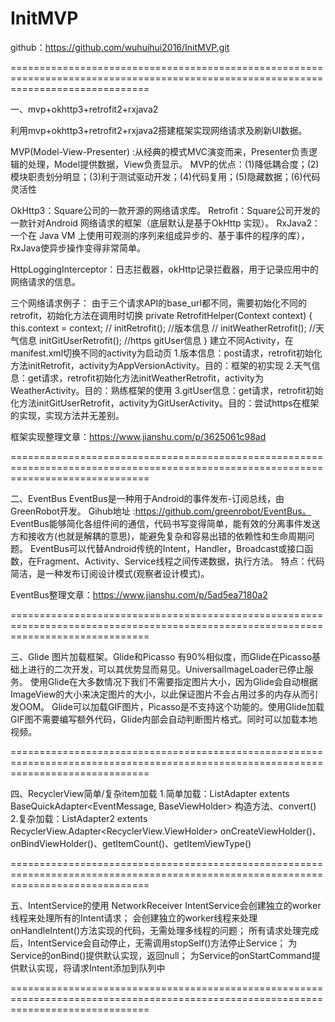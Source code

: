 # InitMVP
github：https://github.com/wuhuihui2016/InitMVP.git

====================================================================================================================================

一、mvp+okhttp3+retrofit2+rxjava2

利用mvp+okhttp3+retrofit2+rxjava2搭建框架实现网络请求及刷新UI数据。

MVP(Model-View-Presenter) :从经典的模式MVC演变而来，Presenter负责逻辑的处理，Model提供数据，View负责显示。
MVP的优点：(1)降低耦合度；(2)模块职责划分明显；(3)利于测试驱动开发；(4)代码复用；(5)隐藏数据；(6)代码灵活性

OkHttp3：Square公司的一款开源的网络请求库。
Retrofit：Square公司开发的一款针对Android 网络请求的框架（底层默认是基于OkHttp 实现）。
RxJava2：一个在 Java VM 上使用可观测的序列来组成异步的、基于事件的程序的库），RxJava使异步操作变得非常简单。

HttpLoggingInterceptor：日志拦截器，okHttp记录拦截器，用于记录应用中的网络请求的信息。

三个网络请求例子：
由于三个请求API的base_url都不同，需要初始化不同的retrofit，初始化方法在调用时切换
private RetrofitHelper(Context context) {
        this.context = context;
//        initRetrofit(); //版本信息
//        initWeatherRetrofit(); //天气信息
        initGitUserRetrofit();  //https gitUser信息
    }
建立不同Activity，在manifest.xml切换不同的activity为启动页
1.版本信息：post请求，retrofit初始化方法initRetrofit，activity为AppVersionActivity。目的：框架的初实现
2.天气信息：get请求，retrofit初始化方法initWeatherRetrofit，activity为WeatherActivity。目的：熟练框架的使用
3.gitUser信息：get请求，retrofit初始化方法initGitUserRetrofit，activity为GitUserActivity。目的：尝试https在框架的实现，实现方法并无差别。

框架实现整理文章：https://www.jianshu.com/p/3625061c98ad

====================================================================================================================================

二、EventBus
EventBus是一种用于Android的事件发布-订阅总线，由GreenRobot开发。
Gihub地址 :https://github.com/greenrobot/EventBus。
EventBus能够简化各组件间的通信，代码书写变得简单，能有效的分离事件发送方和接收方(也就是解耦的意思)，能避免复杂和容易出错的依赖性和生命周期问题。
EventBus可以代替Android传统的Intent，Handler，Broadcast或接口函数，在Fragment、Activity、Service线程之间传递数据，执行方法。
特点：代码简洁，是一种发布订阅设计模式(观察者设计模式)。

EventBus整理文章：https://www.jianshu.com/p/5ad5ea7180a2

====================================================================================================================================

三、Glide
图片加载框架。Glide和Picasso 有90%相似度，而Glide在Picasso基础上进行的二次开发，可以其优势显而易见。UniversalImageLoader已停止服务。
使用Glide在大多数情况下我们不需要指定图片大小，因为Glide会自动根据ImageView的大小来决定图片的大小，以此保证图片不会占用过多的内存从而引发OOM。
Glide可以加载GIF图片，Picasso是不支持这个功能的。使用Glide加载GIF图不需要编写额外代码，Glide内部会自动判断图片格式。同时可以加载本地视频。

====================================================================================================================================

四、RecyclerView简单/复杂item加载
1.简单加载：ListAdapter extents BaseQuickAdapter<EventMessage, BaseViewHolder>
构造方法、convert()
2.复杂加载：ListAdapter2 extents RecyclerView.Adapter<RecyclerView.ViewHolder>
onCreateViewHolder()、onBindViewHolder()、getItemCount()、getItemViewType()

====================================================================================================================================

五、IntentService的使用
NetworkReceiver
IntentService会创建独立的worker线程来处理所有的Intent请求；
会创建独立的worker线程来处理onHandleIntent()方法实现的代码，无需处理多线程的问题；
所有请求处理完成后，IntentService会自动停止，无需调用stopSelf()方法停止Service；
为Service的onBind()提供默认实现，返回null；
为Service的onStartCommand提供默认实现，将请求Intent添加到队列中

====================================================================================================================================








